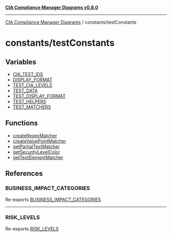 [**CIA Compliance Manager Diagrams v0.8.0**](../../README.md)

***

[CIA Compliance Manager Diagrams](../../modules.md) / constants/testConstants

# constants/testConstants

## Variables

- [CIA\_TEST\_IDS](variables/CIA_TEST_IDS.md)
- [DISPLAY\_FORMAT](variables/DISPLAY_FORMAT.md)
- [TEST\_CIA\_LEVELS](variables/TEST_CIA_LEVELS.md)
- [TEST\_DATA](variables/TEST_DATA.md)
- [TEST\_DISPLAY\_FORMAT](variables/TEST_DISPLAY_FORMAT.md)
- [TEST\_HELPERS](variables/TEST_HELPERS.md)
- [TEST\_MATCHERS](variables/TEST_MATCHERS.md)

## Functions

- [createRegexMatcher](functions/createRegexMatcher.md)
- [createValuePointMatcher](functions/createValuePointMatcher.md)
- [getPartialTextMatcher](functions/getPartialTextMatcher.md)
- [getSecurityLevelColor](functions/getSecurityLevelColor.md)
- [getTextElementMatcher](functions/getTextElementMatcher.md)

## References

### BUSINESS\_IMPACT\_CATEGORIES

Re-exports [BUSINESS_IMPACT_CATEGORIES](../riskConstants/variables/BUSINESS_IMPACT_CATEGORIES.md)

***

### RISK\_LEVELS

Re-exports [RISK_LEVELS](../riskConstants/variables/RISK_LEVELS.md)
